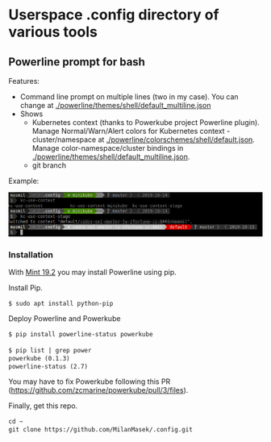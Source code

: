 # Userspace .config directory of various tools

## Powerline prompt for bash
Features:
- Command line prompt on multiple lines (two in my case). You can change at [./powerline/themes/shell/default_multiline.json](./powerline/themes/shell/default_multiline.json)
- Shows
   - Kubernetes context (thanks to Powerkube project Powerline plugin). Manage Normal/Warn/Alert colors for Kubernetes context - cluster/namespace at [./powerline/colorschemes/shell/default.json](./powerline/colorschemes/shell/default.json). Manage color-namespace/cluster bindings in [./powerline/themes/shell/default_multiline.json](./powerline/themes/shell/default_multiline.json). 
   - git branch

Example:

![image](./repo-art/screenshot_powerline-bash-powerkube.png)

### Installation

With [Mint 19.2](https://www.linuxmint.com/start/tina/) you may install Powerline using pip.

Install Pip.
```
$ sudo apt install python-pip
```
Deploy Powerline and Powerkube
```
$ pip install powerline-status powerkube

$ pip list | grep power
powerkube (0.1.3)
powerline-status (2.7)
```

You may have to fix Powerkube following this PR (https://github.com/zcmarine/powerkube/pull/3/files).

Finally, get this repo.

```
cd ~
git clone https://github.com/MilanMasek/.config.git
```
